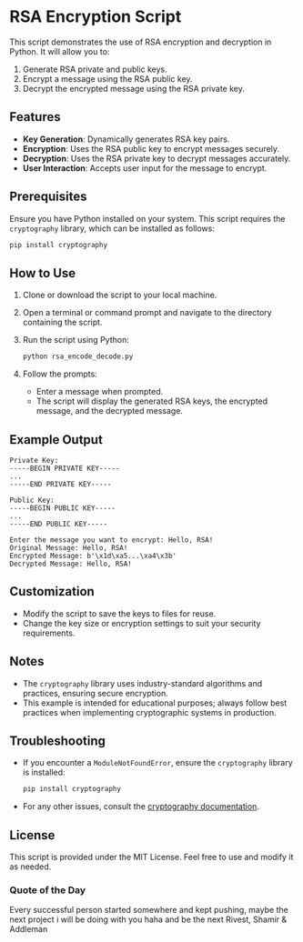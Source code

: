 # RSA Encryption Script

This script demonstrates the use of RSA encryption and decryption in Python. It will allow you to:

1. Generate RSA private and public keys.
2. Encrypt a message using the RSA public key.
3. Decrypt the encrypted message using the RSA private key.

## Features

- **Key Generation**: Dynamically generates RSA key pairs.
- **Encryption**: Uses the RSA public key to encrypt messages securely.
- **Decryption**: Uses the RSA private key to decrypt messages accurately.
- **User Interaction**: Accepts user input for the message to encrypt.

## Prerequisites

Ensure you have Python installed on your system. This script requires the `cryptography` library, which can be installed as follows:

```bash
pip install cryptography
```

## How to Use

1. Clone or download the script to your local machine.
2. Open a terminal or command prompt and navigate to the directory containing the script.
3. Run the script using Python:

   ```bash
   python rsa_encode_decode.py
   ```

4. Follow the prompts:
   - Enter a message when prompted.
   - The script will display the generated RSA keys, the encrypted message, and the decrypted message.

## Example Output

```plaintext
Private Key:
-----BEGIN PRIVATE KEY-----
...
-----END PRIVATE KEY-----

Public Key:
-----BEGIN PUBLIC KEY-----
...
-----END PUBLIC KEY-----

Enter the message you want to encrypt: Hello, RSA!
Original Message: Hello, RSA!
Encrypted Message: b'\x1d\xa5...\xa4\x3b'
Decrypted Message: Hello, RSA!
```

## Customization

- Modify the script to save the keys to files for reuse.
- Change the key size or encryption settings to suit your security requirements.

## Notes

- The `cryptography` library uses industry-standard algorithms and practices, ensuring secure encryption.
- This example is intended for educational purposes; always follow best practices when implementing cryptographic systems in production.

## Troubleshooting

- If you encounter a `ModuleNotFoundError`, ensure the `cryptography` library is installed:
  ```bash
  pip install cryptography
  ```
- For any other issues, consult the [cryptography documentation](https://cryptography.io/en/latest/).

## License

This script is provided under the MIT License. Feel free to use and modify it as needed.

### Quote of the Day 

Every successful person started somewhere and kept pushing, maybe the next project i will be doing with you haha and be the next Rivest, Shamir & Addleman 
